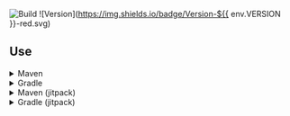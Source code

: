![Build](../../actions/workflows/build.yml/badge.svg)
![Version](https://img.shields.io/badge/Version-${{ env.VERSION }}-red.svg)

## Use

<details>
  <summary>Maven</summary>

```xml

<repositories>
    <repository>
        <id>lightdream-repo</id>
        <url>https://repo.lightdream.dev/</url>
    </repository>
</repositories>
```

```xml

<dependencies>
    <dependency>
        <groupId>${{ env.GROUP }}</groupId>
        <artifactId>${{ env.ARTIFACT }}</artifactId>
        <version>${{ env.VERSION }}</version>
    </dependency>
</dependencies>
```
</details>

<details>
  <summary>Gradle</summary>

  <details>
    <summary>Groovy</summary>

    ```groovy
    repositories {
        maven { url "https://repo.lightdream.dev/" }
    }
    
    dependencies {
        implementation "${{ env.GROUP }}:${{ env.ARTIFACT }}:${{ env.VERSION }}"
    }
    ```
  </details>

  <details>
    <summary>Kotlin</summary>

    ```kotlin
    repositories {
        maven("https://repo.lightdream.dev/")
    }
    
    dependencies {
        implementation("${{ env.GROUP }}:${{ env.ARTIFACT }}:${{ env.VERSION }}")
    }
    ```
  </details>

</details>



<details>
  <summary>Maven (jitpack)</summary>

```xml

<repositories>
    <repository>
        <id>jitpack.io</id>
        <url>https://jitpack.io</url>
    </repository>
</repositories>
```

```xml

<dependencies>
    <dependency>
        <groupId>com.github.${{ env.GITHUB_USERNAME }}</groupId>
        <artifactId>${{ env.ARTIFACT }}</artifactId>
        <version>${{ env.VERSION }}</version>
    </dependency>
    <dependency>
        <groupId>${{ env.GROUP }}</groupId>
        <artifactId>${{ env.ARTIFACT }}</artifactId>
        <version></version>
    </dependency>
</dependencies>
```
</details>

<details>
  <summary>Gradle (jitpack)</summary>
  <details>
    <summary>Groovy</summary>

    ```groovy
    repositories {
        maven { url "https://jitpack.io" }
    }
    
    dependencies {
    i   mplementation "com.github.${{ env.GITHUB_USERNAME }}:${{ env.ARTIFACT }}:${{ env.VERSION }}"
    }
    ```
  </details>

  <details>
    <summary>Kotlin</summary>

    ```kotlin
    repositories {
        maven("https://jitpack.io")
    }
    
    dependencies {
        implementation("com.github.${{ env.GITHUB_USERNAME }}:${{ env.ARTIFACT }}:${{ env.VERSION }})
    }
    ```
  </details>

</details>
